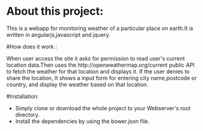 # About this project:
<p>This is a webapp for monitoring weather of a particular place on earth.It is written in angularjs,javascript and jquery.</p>
#How does it work : 
<p>When user access the site it asks for permission to read user's current location data.Then uses the http://openweathermap.org/current public API to fetch the weather for that location and displays it.
If the user denies to share the location, It shows a input form for entering city name,postcode or country, and display the weather based on that location.</p>
#Installation:
<ul>
<li>Simply clone or download the whole project to your Webserver's root directory.</li>
<li>Install the dependencies by using the bower.json file.</li>
</ul>
